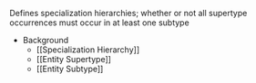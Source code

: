 Defines specialization hierarchies; whether or not all supertype occurrences must occur in at least one subtype

- Background
	- [[Specialization Hierarchy]]
	- [[Entity Supertype]]
	- [[Entity Subtype]]